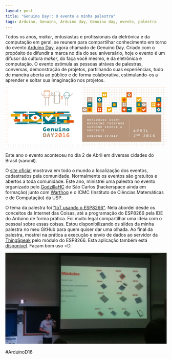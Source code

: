```yaml
---
layout: post
title: "Genuino Day!: O evento e minha palestra"
tags: Arduino, Genuino, Arduino day, Genuino day, evento, palestra
---
```


Todos os anos, _maker_, entusiastas e profissionais da eletrônica e da computação em geral, se reunem para compartilhar conhecimento em torno do evento [Arduino Day](https://day.arduino.cc/#/), agora chamado de Genuino Day. Criado com o propósito de difundir a marca no dia do seu aniversário, hoje o evento é um difusor da cultura _maker_, do faça você mesmo, e da eletrônica e computação. O evento estimula as pessoas atráves de palestras, conversas, demonstração de projetos, partilhando suas experiências, tudo de maneira aberta ao público e de forma colaborativa, estimulando-os a aprender e soltar sua imaginação nos projetos.

![placeholder](https://raw.githubusercontent.com/djunho/djunho.github.io/master/Imagens/2016-04-05-Genuino-Day/LogoGenuinoDay.jpg "Genuino Day")

<!-- more -->

Este ano o evento aconteceu no dia 2 de Abril em diversas cidades do Brasil (varonil).

O [site oficial](https://day.arduino.cc/#/) mostrava em todo o mundo a localização dos eventos, cadastrados pela comunidade. Normalmente os eventos são gratuitos e abertos a toda comunidade. Este ano, ministrei uma palestra no evento organizado pelo [GodzillaHC](http://godzillahc.net.br/) de São Carlos (hackerspace ainda em formação) junto com [Warthog](http://www.warthog.sc.usp.br/) e o ICMC (Instituto de Ciências Matemáticas e de Computação) da USP.

O tema da palestra foi ["IoT usando o ESP8266"](https://github.com/djunho/apresentacoes/blob/master/Genuino%20Day%20ICMC%20USP%202016/Apresenta%C3%A7%C3%A3o%20Genuino%20Day%202016.pdf). Nela abordei desde os conceitos da Internet das Coisas, até a programação do ESP8266 pela IDE do Arduino de forma prática. Foi muito legal compartilhar uma ideia com o pessoal sobre essas coisas. Estou disponibilizando os slides da minha palestra no meu GitHub para quem quiser dar uma olhada. Ao final da palestra, mostrei na prática a execução e envio de dados ao servidor da [ThingSpeak](http://www.thingspeak.com) pelo módulo do ESP8266. Esta aplicação também está [disponível](https://github.com/djunho/apresentacoes/blob/master/Genuino%20Day%20ICMC%20USP%202016/Exemplo/ExemploThingSpeak.ino). Façam bom uso =D.

![placeholder](https://raw.githubusercontent.com/djunho/djunho.github.io/master/Imagens/2016-04-05-Genuino-Day/foto_palestra.jpg "Resolução ruim =(")

#ArduinoD16
